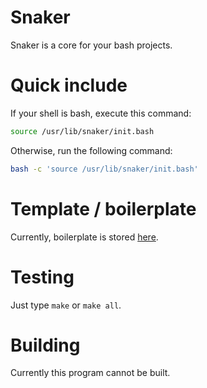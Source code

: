 # Snaker
Snaker is a core for your bash projects. 
# Quick include
If your shell is bash, execute this command:
```bash
source /usr/lib/snaker/init.bash
```
Otherwise, run the following command:
```bash
bash -c 'source /usr/lib/snaker/init.bash'
```
# Template / boilerplate
Currently, boilerplate is stored [here](https://raw.githubusercontent.com/VBPROGER/snaker/main/test/boilerplate.sh).
# Testing
Just type `make` or `make all`.
# Building
Currently this program cannot be built.
